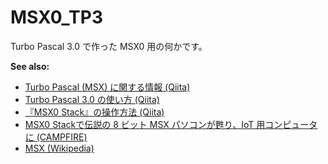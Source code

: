 # MSX0_TP3
Turbo Pascal 3.0 で作った MSX0 用の何かです。 

**See also:**

 - [Turbo Pascal (MSX) に関する情報 (Qiita)](https://qiita.com/ht_deko/items/4a622080b58fbc7d865d)
 - [Turbo Pascal 3.0 の使い方 (Qiita)](https://qiita.com/ht_deko/items/ec212f5cc17cbe5f718b)
 - [『MSX0 Stack』の操作方法 (Qiita)](https://qiita.com/ht_deko/items/b284cb93ac34e2b77d9a)
 - [MSX0 Stackで伝説の 8 ビット MSX パソコンが甦り、IoT 用コンピュータに (CAMPFIRE)](https://camp-fire.jp/projects/view/648742)
 - [MSX (Wikipedia)](https://ja.wikipedia.org/wiki/MSX)

